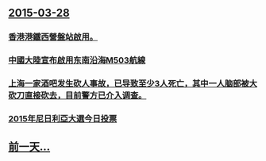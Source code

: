 ## [2015-03-28](/zh/news/2015/03/28/index.md)

### [香港港鐵西營盤站啟用。](/zh/news/2015/03/28/香港港鐵西營盤站啟用.md)
### [中國大陸宣布啟用东南沿海M503航線](/zh/news/2015/03/28/中國大陸宣布啟用东南沿海M503航線.md)
### [上海一家酒吧发生砍人事故，已导致至少3人死亡，其中一人脑部被大砍刀直接砍去，目前警方已介入调查。](/zh/news/2015/03/28/上海一家酒吧发生砍人事故-已导致至少3人死亡-其中一人脑部被大砍刀直接砍去-目前警方已介入调查.md)
### [2015年尼日利亞大選今日投票](/zh/news/2015/03/28/2015年尼日利亞大選今日投票.md)
## [前一天...](/zh/news/2015/03/27/index.md)

